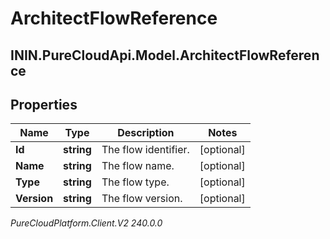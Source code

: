 # ArchitectFlowReference

## ININ.PureCloudApi.Model.ArchitectFlowReference

## Properties

|Name | Type | Description | Notes|
|------------ | ------------- | ------------- | -------------|
| **Id** | **string** | The flow identifier. | [optional] |
| **Name** | **string** | The flow name. | [optional] |
| **Type** | **string** | The flow type. | [optional] |
| **Version** | **string** | The flow version. | [optional] |



_PureCloudPlatform.Client.V2 240.0.0_
